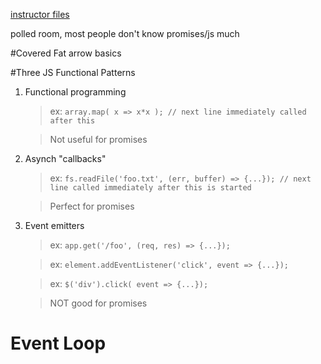 [instructor files](https://github.com/martypdx/workshop-promises-fat-arrows)

polled room, most people don't know promises/js much

#Covered Fat arrow basics

#Three JS Functional Patterns

1. Functional programming

    > ex: `array.map( x => x*x ); // next line immediately called after this`
    
    > Not useful for promises

2. Asynch "callbacks"

    > ex: `fs.readFile('foo.txt', (err, buffer) => {...}); // next line called immediately after this is started`
    
    > Perfect for promises

3. Event emitters
    
    > ex: `app.get('/foo', (req, res) => {...});`
    
    > ex: `element.addEventListener('click', event => {...});`
    
    > ex: `$('div').click( event => {...});`
    
    > NOT good for promises

# Event Loop


